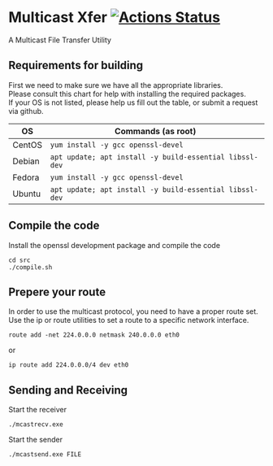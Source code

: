 # Multicast Xfer [![Actions Status](https://github.com/Fullaxx/mcast_xfer/workflows/CI/badge.svg)](https://github.com/Fullaxx/mcast_xfer/actions)
A Multicast File Transfer Utility

## Requirements for building
First we need to make sure we have all the appropriate libraries. \
Please consult this chart for help with installing the required packages. \
If your OS is not listed, please help us fill out the table, or submit a request via github.

| OS     | Commands (as root)                                      |
| ------ | ------------------------------------------------------- |
| CentOS | `yum install -y gcc openssl-devel`                      |
| Debian | `apt update; apt install -y build-essential libssl-dev` |
| Fedora | `yum install -y gcc openssl-devel`                      |
| Ubuntu | `apt update; apt install -y build-essential libssl-dev` |

## Compile the code
Install the openssl development package and compile the code
```
cd src
./compile.sh
```

## Prepere your route
In order to use the multicast protocol, you need to have a proper route set. \
Use the ip or route utilities to set a route to a specific network interface.
```
route add -net 224.0.0.0 netmask 240.0.0.0 eth0
```
or
```
ip route add 224.0.0.0/4 dev eth0
```

## Sending and Receiving
Start the receiver
```
./mcastrecv.exe
```
Start the sender
```
./mcastsend.exe FILE
```
